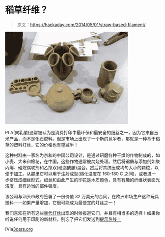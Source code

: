 # 稻草纤维？

> 原文：<https://hackaday.com/2014/05/01/straw-based-filament/>

![Straw Based Filament](img/30006d5d29e0948f8e97d14ca3bd22a2.png)

PLA(聚乳酸)通常被认为是消费打印中最环保和最安全的细丝之一，因为它来自玉米产品，而不是化石燃料。但是市场上出现了一个新的竞争者，那就是一种基于稻草的塑料灯丝，它的价格也有望减半！

这种材料由一家名为京和的中国公司设计，是通过研磨各种干燥的作物制成的，如小麦、大米和棉花，在中国，这些作物通常被焚烧处理。然后将锯屑与添加剂如聚丙烯、硅烷偶联剂和乙撑双(硬脂酰胺)混合。然后将其挤压成均匀大小的颗粒，以便于加工。从那里它可以用于注射成型(熔化温度在 160-180 C 之间)，或者进一步挤压成细丝形式。细丝和由此产生的印花是木质颜色，具有有趣的纤维状表面光洁度，具有适当的部件强度。

该公司与汕头市政府签署了一份价值 32 万美元的合同，在欧洲市场生产这种玩具塑料——如果产量增加，它很可能成为最便宜的灯丝之一！

我们喜欢在所有这些[替代灯丝](http://hackaday.com/2013/09/18/3d-printering-alternative-filaments/)出现的时候报道它们，并且有相当多的选择！如果你听说任何用于印刷的新材料，别忘了把它们发送到[提示热线！](http://hackaday.com/contact-hack-a-day/)

[Via[3ders.org](http://www.3ders.org/articles/20140428-straw-based-3d-printer-filament-will-cost-half-the-price-of-pla.html)